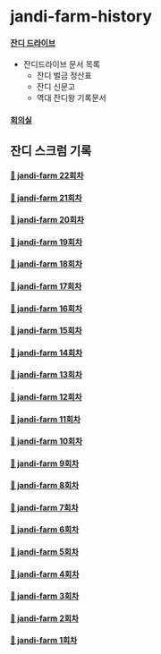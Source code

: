 # jandi-farm-history

#### [잔디 드라이브](https://drive.google.com/drive/folders/1GhJG2lU1eRsBmR0MYB2-RvXiMCAotxUd?usp=sharing)

- 잔디드라이브 문서 목록
  - 잔디 벌금 정산표
  - 잔디 신문고
  - 역대 잔디왕 기록문서

#### [회의실](https://meet.google.com/hhc-ocui-noa)

## 잔디 스크럼 기록

#### [🌱 jandi-farm 22회차](https://github.com/jandifarm/jandi-farm-history/tree/master/jandi-farm-22%ED%9A%8C%EC%B0%A8/README.md)

#### [🌱 jandi-farm 21회차](https://github.com/jandifarm/jandi-farm-history/tree/master/jandi-farm-21%ED%9A%8C%EC%B0%A8/README.md)

#### [🌱 jandi-farm 20회차](https://github.com/jandifarm/jandi-farm-history/blob/master/jandi-farm-20%ED%9A%8C%EC%B0%A8/README.md)

#### [🌱 jandi-farm 19회차](https://github.com/jandifarm/jandi-farm-history/blob/master/jandi-farm-19%ED%9A%8C%EC%B0%A8/README.md)

#### [🌱 jandi-farm 18회차](https://github.com/jandifarm/jandi-farm-history/blob/master/jandi-farm-18%ED%9A%8C%EC%B0%A8/README.md)

#### [🌱 jandi-farm 17회차](https://github.com/jandifarm/jandi-farm-history/blob/master/jandi-farm-17%ED%9A%8C%EC%B0%A8/README.md)

#### [🌱 jandi-farm 16회차](https://github.com/jandifarm/jandi-farm-history/blob/master/jandi-farm-16%ED%9A%8C%EC%B0%A8/README.md)

#### [🌱 jandi-farm 15회차](https://github.com/jandifarm/jandi-farm-history/blob/master/jandi-farm-15%ED%9A%8C%EC%B0%A8/README.md)

#### [🌱 jandi-farm 14회차](https://github.com/jandifarm/jandi-farm-history/blob/master/jandi-farm-14%ED%9A%8C%EC%B0%A8/README.md)

#### [🌱 jandi-farm 13회차](https://github.com/jandifarm/jandi-farm-history/blob/master/jandi-farm-13%ED%9A%8C%EC%B0%A8/README.md)

#### [🌱 jandi-farm 12회차](https://github.com/jandifarm/jandi-farm-history/blob/master/jandi-farm-12%ED%9A%8C%EC%B0%A8/README.md)

#### [🌱 jandi-farm 11회차](https://github.com/jandifarm/jandi-farm-history/blob/master/jandi-farm-11%ED%9A%8C%EC%B0%A8/README.md)

#### [🌱 jandi-farm 10회차](https://github.com/jandifarm/jandi-farm-history/blob/master/jandi-farm-10%ED%9A%8C%EC%B0%A8/README.md)

#### [🌱 jandi-farm 9회차](https://github.com/jandifarm/jandi-farm-history/blob/master/jandi-farm-09%ED%9A%8C%EC%B0%A8/README.md)

#### [🌱 jandi-farm 8회차](https://github.com/jandifarm/jandi-farm-history/blob/master/jandi-farm-08%ED%9A%8C%EC%B0%A8/README.md)

#### [🌱 jandi-farm 7회차](https://github.com/jandifarm/jandi-farm-history/blob/master/jandi-farm-07%ED%9A%8C%EC%B0%A8/README.md)

#### [🌱 jandi-farm 6회차](https://github.com/jandifarm/jandi-farm-history/blob/master/jandi-farm-06%ED%9A%8C%EC%B0%A8/README.md)

#### [🌱 jandi-farm 5회차](https://github.com/jandifarm/jandi-farm-history/blob/master/jandi-farm-05%ED%9A%8C%EC%B0%A8/README.md)

#### [🌱 jandi-farm 4회차](https://github.com/jandifarm/jandi-farm-history/blob/master/jandi-farm-04%ED%9A%8C%EC%B0%A8/README.md)

#### [🌱 jandi-farm 3회차](https://github.com/jandifarm/jandi-farm-history/blob/master/jandi-farm-03%ED%9A%8C%EC%B0%A8/README.md)

#### [🌱 jandi-farm 2회차](https://github.com/jandifarm/jandi-farm-history/blob/master/jandi-farm-02%ED%9A%8C%EC%B0%A8/README.md)

#### [🌱 jandi-farm 1회차](https://github.com/jandifarm/jandi-farm-history/blob/master/jandi-farm-01%ED%9A%8C%EC%B0%A8/README.md)